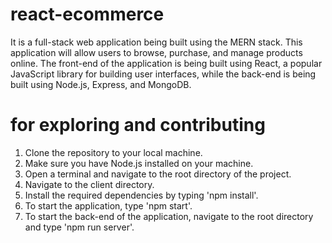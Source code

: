 # react-ecommerce
It is a full-stack web application being built using the MERN stack. This application will allow users to browse, purchase, and manage products online. The front-end of the application is being built using React, a popular JavaScript library for building user interfaces, while the back-end is being built using Node.js, Express, and MongoDB.

# for exploring and contributing
1. Clone the repository to your local machine.
2. Make sure you have Node.js installed on your machine.
3. Open a terminal and navigate to the root directory of the project.
4. Navigate to the client directory.
5. Install the required dependencies by typing 'npm install'.
6. To start the application, type 'npm start'.
7. To start the back-end of the application, navigate to the root directory and type 'npm run server'.
